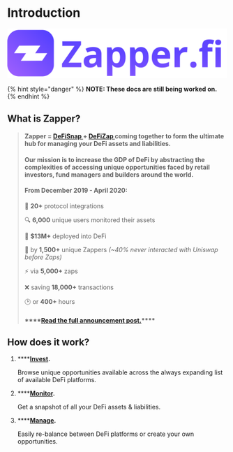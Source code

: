 # Introduction

![](.gitbook/assets/zapper-logo.png)

{% hint style="danger" %}
**NOTE: These docs are still being worked on.**
{% endhint %}

## **What is Zapper?**

> #### Zapper = [DeFiSnap ](https://www.defisnap.io/)+ [DeFiZap ](https://defizap.com/)coming together to form the ultimate hub for managing your DeFi assets and liabilities.
>
> #### **Our  mission is to increase the GDP of DeFi by abstracting the complexities of accessing unique opportunities faced by retail investors, fund managers and builders around the world.**
>
> #### **From December 2019 - April 2020:** 
>
> 🔗 **20+** protocol integrations
>
> 🔍 **6,000** unique users monitored their assets
>
> 💸 **$13M+** deployed into DeFi
>
> 🤩 by **1,500+** unique Zappers _\(~40% never interacted with Uniswap before Zaps\)_
>
> ⚡️ via **5,000+** zaps
>
> ❌ saving **18,000+** transactions
>
> 🕑 or **400+** hours
>
> #### \*\*\*\*[**Read the full announcement post.**](https://defitutorials.substack.com/p/introducing-zapperfi)\*\*\*\*

## **How does it work?**

1. \*\*\*\*[**Invest**](https://www.zapper.fi/#/invest)**.**

   Browse unique opportunities available across the always expanding list of available DeFi platforms.

2. \*\*\*\*[**Monitor**](https://www.zapper.fi/#/dashboard)**.**

   Get a snapshot of all your DeFi assets & liabilities.

3. \*\*\*\*[**Manage**](https://www.zapper.fi/#/invest)**.**

   Easily re-balance between DeFi platforms or create your own opportunities.

